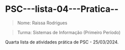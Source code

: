 # PSC---lista-04---Pratica--
> Nome: Raissa Rodrigues 

>Turma: Sistemas de Informação (Primeiro Período)

Quarta lista de atividades prática de PSC - 25/03/2024.
